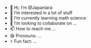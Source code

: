 - 👋 Hi, I’m @Japanlara
- 👀 I’m interested in a lot of stuff
- 🌱 I’m currently learning math science
- 💞️ I’m looking to collaborate on ...
- 📫 How to reach me ...
- 😄 Pronouns: ...
- ⚡ Fun fact: ...

<!---
Japanlara/Japanlara is a ✨ special ✨ repository because its `README.md` (this file) appears on your GitHub profile.
You can click the Preview link to take a look at your changes.
--->
